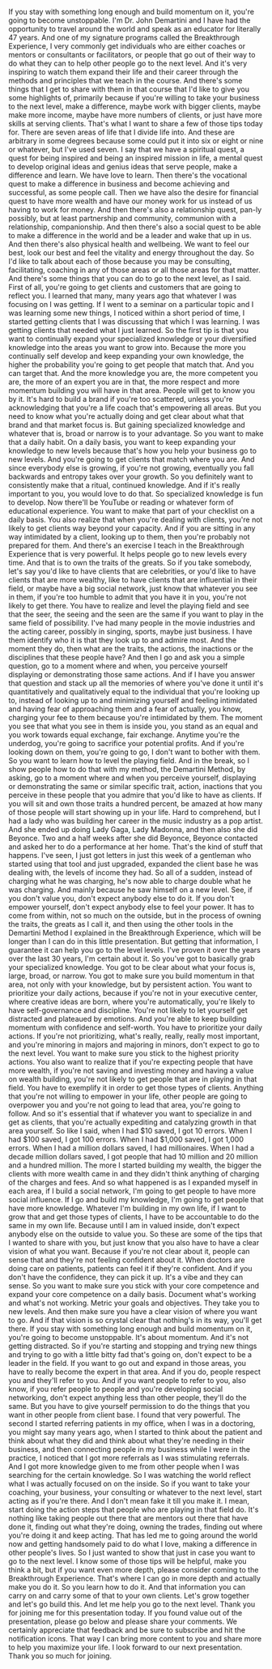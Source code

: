  If you stay with something long enough and build momentum on it, you're going to become unstoppable. I'm Dr. John Demartini and I have had the opportunity to travel around the world and speak as an educator for literally 47 years. And one of my signature programs called the Breakthrough Experience, I very commonly get individuals who are either coaches or mentors or consultants or facilitators, or people that go out of their way to do what they can to help other people go to the next level. And it's very inspiring to watch them expand their life and their career through the methods and principles that we teach in the course. And there's some things that I get to share with them in that course that I'd like to give you some highlights of, primarily because if you're willing to take your business to the next level, make a difference, maybe work with bigger clients, maybe make more income, maybe have more numbers of clients, or just have more skills at serving clients. That's what I want to share a few of those tips today for. There are seven areas of life that I divide life into. And these are arbitrary in some degrees because some could put it into six or eight or nine or whatever, but I've used seven. I say that we have a spiritual quest, a quest for being inspired and being an inspired mission in life, a mental quest to develop original ideas and genius ideas that serve people, make a difference and learn. We have love to learn. Then there's the vocational quest to make a difference in business and become achieving and successful, as some people call. Then we have also the desire for financial quest to have more wealth and have our money work for us instead of us having to work for money. And then there's also a relationship quest, pan-ly possibly, but at least partnership and community, communion with a relationship, companionship. And then there's also a social quest to be able to make a difference in the world and be a leader and wake that up in us. And then there's also physical health and wellbeing. We want to feel our best, look our best and feel the vitality and energy throughout the day. So I'd like to talk about each of those because you may be consulting, facilitating, coaching in any of those areas or all those areas for that matter. And there's some things that you can do to go to the next level, as I said. First of all, you're going to get clients and customers that are going to reflect you. I learned that many, many years ago that whatever I was focusing on I was getting. If I went to a seminar on a particular topic and I was learning some new things, I noticed within a short period of time, I started getting clients that I was discussing that which I was learning. I was getting clients that needed what I just learned. So the first tip is that you want to continually expand your specialized knowledge or your diversified knowledge into the areas you want to grow into. Because the more you continually self develop and keep expanding your own knowledge, the higher the probability you're going to get people that match that. And you can target that. And the more knowledge you are, the more competent you are, the more of an expert you are in that, the more respect and more momentum building you will have in that area. People will get to know you by it. It's hard to build a brand if you're too scattered, unless you're acknowledging that you're a life coach that's empowering all areas. But you need to know what you're actually doing and get clear about what that brand and that market focus is. But gaining specialized knowledge and whatever that is, broad or narrow is to your advantage. So you want to make that a daily habit. On a daily basis, you want to keep expanding your knowledge to new levels because that's how you help your business go to new levels. And you're going to get clients that match where you are. And since everybody else is growing, if you're not growing, eventually you fall backwards and entropy takes over your growth. So you definitely want to consistently make that a ritual, continued knowledge. And if it's really important to you, you would love to do that. So specialized knowledge is fun to develop. Now there'll be YouTube or reading or whatever form of educational experience. You want to make that part of your checklist on a daily basis. You also realize that when you're dealing with clients, you're not likely to get clients way beyond your capacity. And if you are sitting in any way intimidated by a client, looking up to them, then you're probably not prepared for them. And there's an exercise I teach in the Breakthrough Experience that is very powerful. It helps people go to new levels every time. And that is to own the traits of the greats. So if you take somebody, let's say you'd like to have clients that are celebrities, or you'd like to have clients that are more wealthy, like to have clients that are influential in their field, or maybe have a big social network, just know that whatever you see in them, if you're too humble to admit that you have it in you, you're not likely to get there. You have to realize and level the playing field and see that the seer, the seeing and the seen are the same if you want to play in the same field of possibility. I've had many people in the movie industries and the acting career, possibly in singing, sports, maybe just business. I have them identify who it is that they look up to and admire most. And the moment they do, then what are the traits, the actions, the inactions or the disciplines that these people have? And then I go and ask you a simple question, go to a moment where and when, you perceive yourself displaying or demonstrating those same actions. And if I have you answer that question and stack up all the memories of where you've done it until it's quantitatively and qualitatively equal to the individual that you're looking up to, instead of looking up to and minimizing yourself and feeling intimidated and having fear of approaching them and a fear of actually, you know, charging your fee to them because you're intimidated by them. The moment you see that what you see in them is inside you, you stand as an equal and you work towards equal exchange, fair exchange. Anytime you're the underdog, you're going to sacrifice your potential profits. And if you're looking down on them, you're going to go, I don't want to bother with them. So you want to learn how to level the playing field. And in the break, so I show people how to do that with my method, the Demartini Method, by asking, go to a moment where and when you perceive yourself, displaying or demonstrating the same or similar specific trait, action, inactions that you perceive in these people that you admire that you'd like to have as clients. If you will sit and own those traits a hundred percent, be amazed at how many of those people will start showing up in your life. Hard to comprehend, but I had a lady who was building her career in the music industry as a pop artist. And she ended up doing Lady Gaga, Lady Madonna, and then also she did Beyonce. Two and a half weeks after she did Beyonce, Beyonce contacted and asked her to do a performance at her home. That's the kind of stuff that happens. I've seen, I just got letters in just this week of a gentleman who started using that tool and just upgraded, expanded the client base he was dealing with, the levels of income they had. So all of a sudden, instead of charging what he was charging, he's now able to charge double what he was charging. And mainly because he saw himself on a new level. See, if you don't value you, don't expect anybody else to do it. If you don't empower yourself, don't expect anybody else to feel your power. It has to come from within, not so much on the outside, but in the process of owning the traits, the greats as I call it, and then using the other tools in the Demartini Method I explained in the Breakthrough Experience, which will be longer than I can do in this little presentation. But getting that information, I guarantee it can help you go to the level levels. I've proven it over the years over the last 30 years, I'm certain about it. So you've got to basically grab your specialized knowledge. You got to be clear about what your focus is, large, broad, or narrow. You got to make sure you build momentum in that area, not only with your knowledge, but by persistent action. You want to prioritize your daily actions, because if you're not in your executive center, where creative ideas are born, where you're automatically, you're likely to have self-governance and discipline. You're not likely to let yourself get distracted and plateaued by emotions. And you're able to keep building momentum with confidence and self-worth. You have to prioritize your daily actions. If you're not prioritizing, what's really, really, really most important, and you're minoring in majors and majoring in minors, don't expect to go to the next level. You want to make sure you stick to the highest priority actions. You also want to realize that if you're expecting people that have more wealth, if you're not saving and investing money and having a value on wealth building, you're not likely to get people that are in playing in that field. You have to exemplify it in order to get those types of clients. Anything that you're not willing to empower in your life, other people are going to overpower you and you're not going to lead that area, you're going to follow. And so it's essential that if whatever you want to specialize in and get as clients, that you're actually expediting and catalyzing growth in that area yourself. So like I said, when I had $10 saved, I got 10 errors. When I had $100 saved, I got 100 errors. When I had $1,000 saved, I got 1,000 errors. When I had a million dollars saved, I had millionaires. When I had a decade million dollars saved, I got people that had 10 million and 20 million and a hundred million. The more I started building my wealth, the bigger the clients with more wealth came in and they didn't think anything of charging of the charges and fees. And so what happened is as I expanded myself in each area, if I build a social network, I'm going to get people to have more social influence. If I go and build my knowledge, I'm going to get people that have more knowledge. Whatever I'm building in my own life, if I want to grow that and get those types of clients, I have to be accountable to do the same in my own life. Because until I am in valued inside, don't expect anybody else on the outside to value you. So these are some of the tips that I wanted to share with you, but just know that you also have to have a clear vision of what you want. Because if you're not clear about it, people can sense that and they're not feeling confident about it. When doctors are doing care on patients, patients can feel it if they're confident. And if you don't have the confidence, they can pick it up. It's a vibe and they can sense. So you want to make sure you stick with your core competence and expand your core competence on a daily basis. Document what's working and what's not working. Metric your goals and objectives. They take you to new levels. And then make sure you have a clear vision of where you want to go. And if that vision is so crystal clear that nothing's in its way, you'll get there. If you stay with something long enough and build momentum on it, you're going to become unstoppable. It's about momentum. And it's not getting distracted. So if you're starting and stopping and trying new things and trying to go with a little bitty fad that's going on, don't expect to be a leader in the field. If you want to go out and expand in those areas, you have to really become the expert in that area. And if you do, people respect you and they'll refer to you. And if you want people to refer to you, also know, if you refer people to people and you're developing social networking, don't expect anything less than other people, they'll do the same. But you have to give yourself permission to do the things that you want in other people from client base. I found that very powerful. The second I started referring patients in my office, when I was in a doctoring, you might say many years ago, when I started to think about the patient and think about what they did and think about what they're needing in their business, and then connecting people in my business while I were in the practice, I noticed that I got more referrals as I was stimulating referrals. And I got more knowledge given to me from other people when I was searching for the certain knowledge. So I was watching the world reflect what I was actually focused on on the inside. So if you want to take your coaching, your business, your consulting or whatever to the next level, start acting as if you're there. And I don't mean fake it till you make it. I mean, start doing the action steps that people who are playing in that field do. It's nothing like taking people out there that are mentors out there that have done it, finding out what they're doing, owning the trades, finding out where you're doing it and keep acting. That has led me to going around the world now and getting handsomely paid to do what I love, making a difference in other people's lives. So I just wanted to show that just in case you want to go to the next level. I know some of those tips will be helpful, make you think a bit, but if you want even more depth, please consider coming to the Breakthrough Experience. That's where I can go in more depth and actually make you do it. So you learn how to do it. And that information you can carry on and carry some of that to your own clients. Let's grow together and let's go build this. And let me help you go to the next level. Thank you for joining me for this presentation today. If you found value out of the presentation, please go below and please share your comments. We certainly appreciate that feedback and be sure to subscribe and hit the notification icons. That way I can bring more content to you and share more to help you maximize your life. I look forward to our next presentation. Thank you so much for joining.